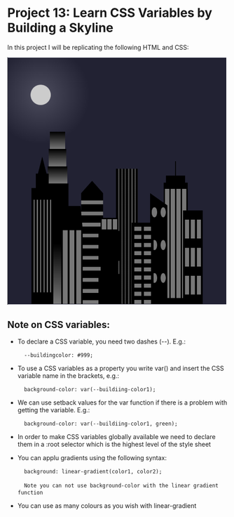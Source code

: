 # Project 13: Learn CSS Variables by Building a Skyline
 
 In this project I will be replicating the following HTML and CSS:

 <img src="Images/Screenshot.PNG" width="500px">

 ## Note on CSS variables: 

- To declare a CSS variable, you need two dashes (--). E.g.:

        --buildingcolor: #999;

- To use a CSS variables as a property you write var() and insert the CSS variable name in the brackets, e.g.:

        background-color: var(--buildiing-color1);

- We can use setback values for the var function if there is a problem with getting the variable. E.g.:

        background-color: var(--buildiing-color1, green);

- In order to make CSS variables globally available we need to declare them in a :root selector which is the highest level of the style sheet

- You can applu gradients using the following syntax:

        background: linear-gradient(color1, color2);

        Note you can not use background-color with the linear gradient function

- You can use as many colours as you wish with linear-gradient